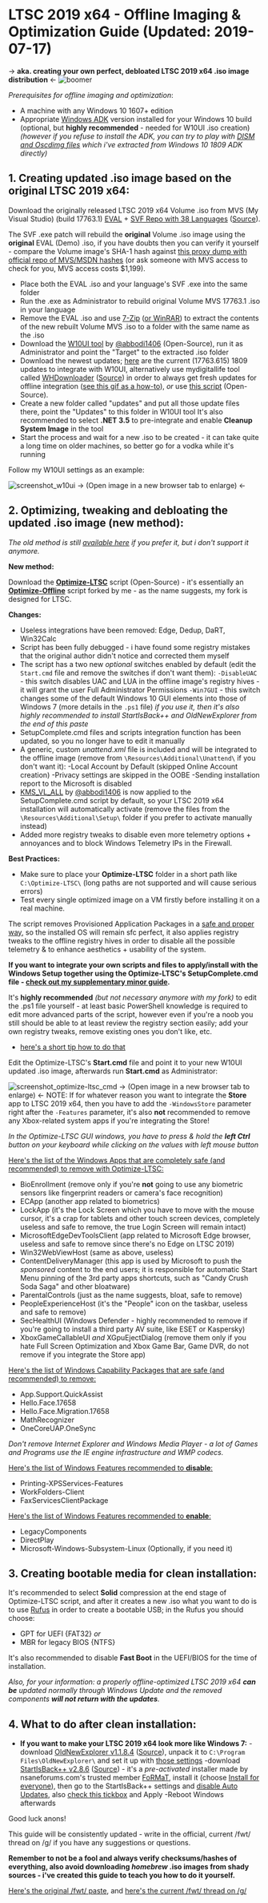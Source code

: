 # LTSC 2019 x64 - Offline Imaging & Optimization Guide (Updated: 2019-07-17)

-> **aka. creating your own perfect, debloated LTSC 2019 x64 .iso image distribution** <-
![boomer](https://s.put.re/cQgD9t78.png)

_Prerequisites for offline imaging and optimization_:

- A machine with any Windows 10 1607+ edition
- Appropriate [Windows ADK](https://docs.microsoft.com/en-us/windows-hardware/get-started/adk-install?ocid=tia-235208000) version installed for your Windows 10 build (optional, but **highly recommended** - needed for W10UI .iso creation)
  _(however if you refuse to install the ADK, you can try to play with [DISM and Oscdimg files](https://m.put.re/U86hXhYo.zip) which i've extracted from Windows 10 1809 ADK directly)_

## 1. Creating updated .iso image based on the original LTSC 2019 x64:

Download the originally released LTSC 2019 x64 Volume .iso from MVS (My Visual Studio) (build 17763.1) [EVAL](https://software-download.microsoft.com/download/pr/17763.1.180914-1434.rs5_release_CLIENT_LTSC_EVAL_x64FRE_en-us.iso) + [SVF Repo with 38 Languages](https://mega.nz/#F!rUkiGapC!HkzkUIEjkqmUkSyqVeFsbQ) ([Source](https://forums.mydigitallife.net/threads/windows-10-svf-repository.63324/page-128#post-1468363)).

The SVF .exe patch will rebuild the **original** Volume .iso image using the **original** EVAL (Demo) .iso, if you have doubts then you can verify it yourself - compare the Volume image's SHA-1 hash against [this proxy dump with official repo of MVS/MSDN hashes](https://msdn.rg-adguard.net/public.php?seach=Windows+10+Enterprise+LTSC+2019&str=100) (or ask someone with MVS access to check for you, MVS access costs $1,199).

- Place both the EVAL .iso and your language's SVF .exe into the same folder
- Run the .exe as Administrator to rebuild original Volume MVS 17763.1 .iso in your language
- Remove the EVAL .iso and use [7-Zip](https://www.7-zip.org/) ([or WinRAR](https://www.rarlab.com/download.htm)) to extract the contents of the new rebuilt Volume MVS .iso to a folder with the same name as the .iso
- Download the [W10UI tool](https://github.com/abbodi1406/BatUtil/tree/master/W10UI) by [@abbodi1406](https://forums.mydigitallife.net/members/abbodi1406.204274/) (Open-Source), run it as Administrator and point the "Target" to the extracted .iso folder
- Download the newest updates; [here](https://pastebin.com/raw/qLigTaqT) are the current (17763.615) 1809 updates to integrate with W10UI, alternatively use mydigitallife tool called [WHDownloader](https://drive.google.com/file/d/1b4A_qoXkgxAiwSxB2Bqhm03AwFqHVd6X/view) ([Source](https://forums.mydigitallife.net/threads/whdownloader-download.66243/)) in order to always get fresh updates for offline integration ([see this gif as a how-to](https://s.put.re/3Uj8oJJb.gif)), _or_ use [this script](https://github.com/aaronparker/LatestUpdate) (Open-Source).
- Create a new folder called "updates" and put all those update files there, point the "Updates" to this folder in W10UI tool
  It's also recommended to select **.NET 3.5** to pre-integrate and enable **Cleanup System Image** in the tool
- Start the process and wait for a new .iso to be created - it can take quite a long time on older machines, so better go for a vodka while it's running

Follow my W10UI settings as an example:

![screenshot_w10ui](https://s.put.re/eqCfsoba.png)
-> (Open image in a new browser tab to enlarge) <-

## 2. Optimizing, tweaking and debloating the updated .iso image (new method):

_The old method is still [available here](https://rentry.co/ltsc_optimize_old) if you prefer it, but i don't support it anymore._

**New method:**

Download the **[Optimize-LTSC](https://m.put.re/8Nv1Fb41.zip)** script (Open-Source) - it's essentially an **[Optimize-Offline](https://github.com/DrEmpiricism/Optimize-Offline)** script forked by me - as the name suggests, my fork is designed for LTSC.

**Changes:**

- Useless integrations have been removed: Edge, Dedup, DaRT, Win32Calc
- Script has been fully debugged - i have found some registry mistakes that the original author didn't notice and corrected them myself
- The script has a two new _optional_ switches enabled by default (edit the `Start.cmd` file and remove the switches if don't want them):
  `-DisableUAC` - this switch disables UAC and LUA in the offline image's registry hives - it will grant the user Full Administrator Permissions
  `-Win7GUI` - this switch changes some of the default Windows 10 GUI elements into those of Windows 7 (more details in the `.ps1` file)
  _if you use it, then it's also highly recommended to install StartIsBack++ and OldNewExplorer from the end of this paste_
- SetupComplete.cmd files and scripts integration function has been updated, so you no longer have to edit it manually
- A generic, custom _unattend.xml_ file is included and will be integrated to the offline image (remove from `\Resources\Additional\Unattend\` if you don't want it):
  -Local Account by Default (skipped Online Account creation)
  -Privacy settings are skipped in the OOBE
  -Sending installation report to the Microsoft is disabled
- [KMS_VL_ALL](https://pastebin.com/cpdmr6HZ) by [@abbodi1406](https://forums.mydigitallife.net/threads/kms_vl_all-smart-activation-script.79535/) is now applied to the SetupComplete.cmd script by default, so your LTSC 2019 x64 installation will automatically activate (remove the files from the `\Resources\Additional\Setup\` folder if you prefer to activate manually instead)
- Added more registry tweaks to disable even more telemetry options + annoyances and to block Windows Telemetry IPs in the Firewall.

**Best Practices:**

- Make sure to place your **Optimize-LTSC** folder in a short path like `C:\Optimize-LTSC\` (long paths are not supported and will cause serious errors)
- Test every single optimized image on a VM firstly before installing it on a real machine.

The script removes Provisioned Application Packages in a [safe and proper way](https://s.put.re/ntniATZA.png), so the installed OS will remain sfc perfect, it also applies registry tweaks to the offline registry hives in order to disable all the possible telemetry & to enhance aesthetics + usability of the system.

**If you want to integrate your own scripts and files to apply/install with the Windows Setup together using the Optimize-LTSC's SetupComplete.cmd file - [check out my supplementary minor guide](https://rentry.co/optimize-ltsc_setupcomplete).**

It's **highly recommended** _(but not necessary anymore with my fork)_ to edit the .ps1 file yourself - at least basic PowerShell knowledge is required to edit more advanced parts of the script, however even if you're a noob you still should be able to at least review the registry section easily; add your own registry tweaks, remove existing ones you don't like, etc.

- [here's a short tip how to do that](https://pastebin.com/raw/4wyuNGwc)

Edit the Optimize-LTSC's **Start.cmd** file and point it to your new W10UI updated .iso image, afterwards run **Start.cmd** as Administrator:

![screenshot_optimize-ltsc_cmd](https://s.put.re/5XXg9Uim.png)
-> (Open image in a new browser tab to enlarge) <-
NOTE: If for whatever reason you want to integrate the **Store** app to LTSC 2019 x64, then you have to add the `-WindowsStore` parameter right after the `-Features` parameter, it's also **not** recommended to remove any Xbox-related system apps if you're integrating the Store!

_In the Optimize-LTSC GUI windows, you have to press & hold the **left Ctrl** button on your keyboard while clicking on the values with left mouse button_

[Here's the list of the Windows Apps that are completely safe (and recommended) to remove with Optimize-LTSC:](https://s.put.re/agHjCBvz.png)

- BioEnrollment (remove only if you're **not** going to use any biometric sensors like fingerprint readers or camera's face recognition)
- ECApp (another app related to biometrics)
- LockApp (it's the Lock Screen which you have to move with the mouse cursor, it's a crap for tablets and other touch screen devices, completely useless and safe to remove, the true Login Screen will remain intact)
- MicrosoftEdgeDevToolsClient (app related to Microsoft Edge browser, useless and safe to remove since there's no Edge on LTSC 2019)
- Win32WebViewHost (same as above, useless)
- ContentDeliveryManager (this app is used by Microsoft to push the _sponsored_ content to the end users; it is responsible for automatic Start Menu pinning of the 3rd party apps shortcuts, such as "Candy Crush Soda Saga" and other bloatware)
- ParentalControls (just as the name suggests, bloat, safe to remove)
- PeopleExperienceHost (it's the "People" icon on the taskbar, useless and safe to remove)
- SecHealthUI (Windows Defender - highly recommended to remove if you're going to install a third party AV suite, like ESET or Kaspersky)
- XboxGameCallableUI _and_ XGpuEjectDialog (remove them only if you hate Full Screen Optimization and Xbox Game Bar, Game DVR, do not remove if you integrate the Store app)

[Here's the list of Windows Capability Packages that are safe (and recommended) to remove:](https://s.put.re/hUB1q77Y.png)

- App.Support.QuickAssist
- Hello.Face.17658
- Hello.Face.Migration.17658
- MathRecognizer
- OneCoreUAP.OneSync

_Don't remove Internet Explorer and Windows Media Player - a lot of Games and Programs use the IE engine infrastructure and WMP codecs._

[Here's the list of Windows Features recommended to **disable**:](https://s.put.re/mQs7j4z5.png)

- Printing-XPSServices-Features
- WorkFolders-Client
- FaxServicesClientPackage

[Here's the list of Windows Features recommended to **enable**:](https://s.put.re/TXWtbDxb.png)

- LegacyComponents
- DirectPlay
- Microsoft-Windows-Subsystem-Linux (Optionally, if you need it)

## 3. Creating bootable media for clean installation:

It's recommended to select **Solid** compression at the end stage of Optimize-LTSC script, and after it creates a new .iso what you want to do is to use [Rufus](https://rufus.ie/) in order to create a bootable USB; in the Rufus you should choose:

- GPT for UEFI {FAT32}
  _or_
- MBR for legacy BIOS {NTFS}

It's also recommended to disable **Fast Boot** in the UEFI/BIOS for the time of installation.

_Also, for your information: a properly offline-optimized LTSC 2019 x64 **can be** updated normally through Windows Update and the removed components **will not return with the updates**._

## 4. What to do after clean installation:

- **If you want to make your LTSC 2019 x64 look more like Windows 7:**
  -download [OldNewExplorer v1.1.8.4](https://tihiy.net/files/OldNewExplorer.rar) ([Source](https://msfn.org/board/topic/170375-oldnewexplorer-118/)), unpack it to `C:\Program Files\OldNewExplorer\` and set it up with [those settings](https://s.put.re/kxrEnG6L.png)
  -download [StartIsBack++ v2.8.6](https://s.put.re/NbaNMWrh.6_p.exe) ([Source](https://www.nsaneforums.com/topic/347353-startisback-286/?tab=comments#comment-1484008)) - it's a _pre-activated_ installer made by nsaneforums.com's trusted member [FoRMaT](https://www.nsaneforums.com/profile/93205-format/), install it (choose [Install for everyone](https://s.put.re/7oaDhmVu.png)), then go to the StartIsBack++ settings and [disable Auto Updates](https://s.put.re/mC56cKpz.png), also [check this tickbox](https://s.put.re/TKsazXts.png) and Apply
  -Reboot Windows afterwards

Good luck anons!

This guide will be consistently updated - write in the official, current /fwt/ thread on /g/ if you have any suggestions or questions.

**Remember to not be a fool and always verify checksums/hashes of everything, also avoid downloading _homebrew_ .iso images from shady sources - i've created this guide to teach you how to do it yourself.**

[Here's the original /fwt/ paste](https://rentry.co/fwt), and [here's the current /fwt/ thread on /g/](http://boards.4channel.org/g/thread/71925721)
